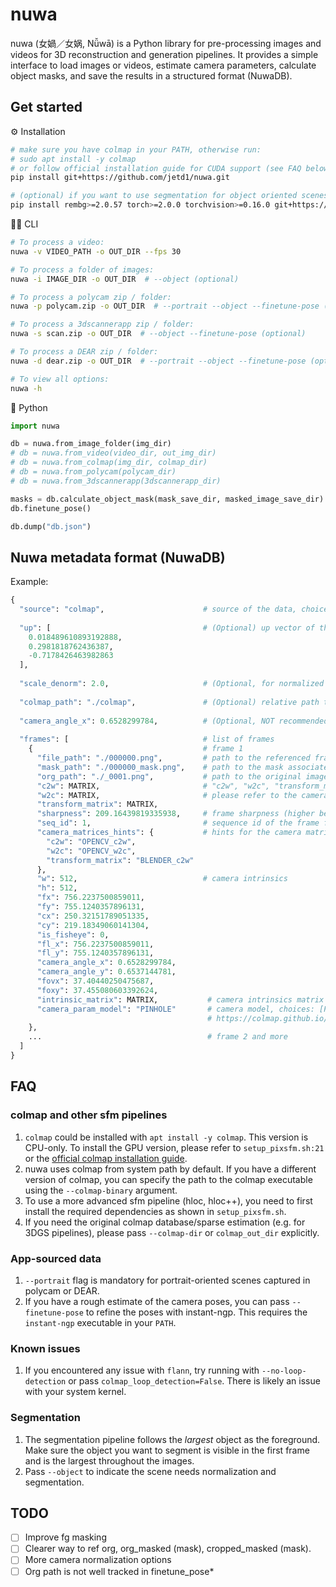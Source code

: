 # nuwa

nuwa (女媧／女娲, Nǚwā) is a Python library for pre-processing images and videos for 3D reconstruction and generation pipelines. It provides a simple interface to load images or videos, estimate camera parameters, calculate object masks, and save the results in a structured format (NuwaDB).


## Get started

⚙️ Installation

```bash
# make sure you have colmap in your PATH, otherwise run:
# sudo apt install -y colmap 
# or follow official installation guide for CUDA support (see FAQ below)
pip install git+https://github.com/jetd1/nuwa.git

# (optional) if you want to use segmentation for object oriented scenes (--object)
pip install rembg>=2.0.57 torch>=2.0.0 torchvision>=0.16.0 git+https://github.com/facebookresearch/segment-anything.git
```

🧑‍💻 CLI

```bash
# To process a video:
nuwa -v VIDEO_PATH -o OUT_DIR --fps 30

# To process a folder of images:
nuwa -i IMAGE_DIR -o OUT_DIR  # --object (optional)

# To process a polycam zip / folder:
nuwa -p polycam.zip -o OUT_DIR  # --portrait --object --finetune-pose (optional)

# To process a 3dscannerapp zip / folder:
nuwa -s scan.zip -o OUT_DIR  # --object --finetune-pose (optional)

# To process a DEAR zip / folder:
nuwa -d dear.zip -o OUT_DIR  # --portrait --object --finetune-pose (optional)

# To view all options:
nuwa -h
```

🐍 Python

```python
import nuwa

db = nuwa.from_image_folder(img_dir)
# db = nuwa.from_video(video_dir, out_img_dir)
# db = nuwa.from_colmap(img_dir, colmap_dir)
# db = nuwa.from_polycam(polycam_dir)
# db = nuwa.from_3dscannerapp(3dscannerapp_dir)

masks = db.calculate_object_mask(mask_save_dir, masked_image_save_dir)
db.finetune_pose()

db.dump("db.json")
```

## Nuwa metadata format (NuwaDB)

Example:

```python
{
  "source": "colmap",                      # source of the data, choices [colmap, arkit]
  
  "up": [                                  # (Optional) up vector of the scene
    0.018489610893192888,
    0.2981818762436387,
    -0.7178426463982863
  ],
    
  "scale_denorm": 2.0,                     # (Optional, for normalized scenes) scale denormalization factor, use this to scale the scene back to the original size
    
  "colmap_path": "./colmap",               # (Optional) relative path to the colmap folder (camera, images, points)
  
  "camera_angle_x": 0.6528299784,          # (Optional, NOT recommended) global camera angle x, if this exists, focal parameters (x and y) in frames are ignored  
  
  "frames": [                              # list of frames
    {                                      # frame 1
      "file_path": "./000000.png",         # path to the referenced frame
      "mask_path": "./000000_mask.png",    # path to the mask associated with the referenced frame (optional, "")
      "org_path": "./_0001.png",           # path to the original image of the referenced frame (optional, "")
      "c2w": MATRIX,                       # "c2w", "w2c", "transform_matrix" are the camera matrices (4x4) in different conventions
      "w2c": MATRIX,                       # please refer to the camera_matrices_hints for more information
      "transform_matrix": MATRIX,
      "sharpness": 209.16439819335938,     # frame sharpness (higher better)
      "seq_id": 1,                         # sequence id of the frame from e.g. colmap (do not use this for now)
      "camera_matrices_hints": {           # hints for the camera matrices, format: "key_name: convention"
        "c2w": "OPENCV_c2w",
        "w2c": "OPENCV_w2c",
        "transform_matrix": "BLENDER_c2w"
      },
      "w": 512,                            # camera intrinsics
      "h": 512,
      "fx": 756.2237500859011,
      "fy": 755.1240357896131,
      "cx": 250.32151789051335,
      "cy": 219.18349060141304,
      "is_fisheye": 0,
      "fl_x": 756.2237500859011,
      "fl_y": 755.1240357896131,
      "camera_angle_x": 0.6528299784,
      "camera_angle_y": 0.6537144781,
      "fovx": 37.40440250475687,
      "foxy": 37.455080603392624,
      "intrinsic_matrix": MATRIX,           # camera intrinsics matrix (3x3)
      "camera_param_model": "PINHOLE"       # camera model, choices: [PINHOLE, OPENCV]
                                            # https://colmap.github.io/cameras.html
    },
    ...                                     # frame 2 and more
  ]
}
```

## FAQ

### colmap and other sfm pipelines
1. `colmap` could be installed with `apt install -y colmap`. This version is CPU-only. To install the GPU version, please refer to `setup_pixsfm.sh:21` or the [official colmap installation guide](https://colmap.github.io/install.html).
2. nuwa uses colmap from system path by default. If you have a different version of colmap, you can specify the path to the colmap executable using the `--colmap-binary` argument.
3. To use a more advanced sfm pipeline (hloc, hloc++), you need to first install the required dependencies as shown in `setup_pixsfm.sh`.
4. If you need the original colmap database/sparse estimation (e.g. for 3DGS pipelines), please pass `--colmap-dir` or `colmap_out_dir` explicitly. 

### App-sourced data
1. `--portrait` flag is mandatory for portrait-oriented scenes captured in polycam or DEAR.
2. If you have a rough estimate of the camera poses, you can pass `--finetune-pose` to refine the poses with instant-ngp. This requires the `instant-ngp` executable in your `PATH`.  

### Known issues 
1. If you encountered any issue with `flann`, try running with `--no-loop-detection` or pass `colmap_loop_detection=False`. There is likely an issue with your system kernel.

### Segmentation
1. The segmentation pipeline follows the *largest* object as the foreground. Make sure the object you want to segment is visible in the first frame and is the largest throughout the images.
2. Pass `--object` to indicate the scene needs normalization and segmentation.

## TODO
- [ ] Improve fg masking
- [ ] Clearer way to ref org, org_masked (mask), cropped_masked (mask).
- [ ] More camera normalization options
- [ ] Org path is not well tracked in finetune_pose*
